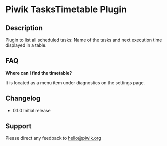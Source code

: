 # Piwik TasksTimetable Plugin

## Description

Plugin to list all scheduled tasks: Name of the tasks and next execution time displayed in a table. 

## FAQ

__Where can I find the timetable?__

It is located as a menu item under diagnostics on the settings page. 

## Changelog

* 0.1.0 Initial release

## Support

Please direct any feedback to [hello@piwik.org](mailto:hello@piwik.org)

